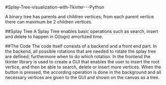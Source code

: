 #Splay-Tree-visualization-with-Tkinter---Python

A binary tree has parents and children vertices; from each parent vertice there can maximum be 2 children vertices.

##Splay Tree
A Splay Tree enables basic operations such as search, insert and delete to happen in O(logn) amortized time.

##The Code
The code itself consists of a backend and a front end part. In the backend, all possible rotations that are needed to rotate the splay tree are defined; furthermore when to do which rotation.
In the frontend the tkinter library is used to create a GUI that enables the user to insert the root vertice, and then be able to search, delete or insert more vertices.
When the button is pressed, the according operation is done in the background and all necessary vertices are given to the GUI and shown on the canvas as a tree.

